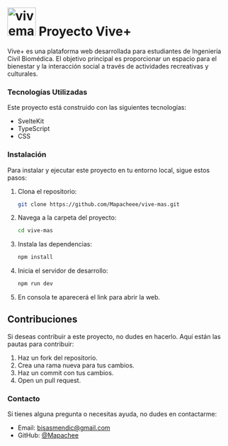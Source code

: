 # <img width="64" height="64" alt="vivemas_logo" src="https://github.com/user-attachments/assets/8da2f021-9ff5-4311-a7df-553e5152d2de" /> Proyecto Vive+ 

Vive+ es una plataforma web desarrollada para estudiantes de Ingeniería Civil Biomédica. El objetivo principal es proporcionar un espacio para el bienestar y la interacción social a través de actividades recreativas y culturales.

### Tecnologías Utilizadas

Este proyecto está construido con las siguientes tecnologías:
- SvelteKit
- TypeScript
- CSS

### Instalación

Para instalar y ejecutar este proyecto en tu entorno local, sigue estos pasos:

1. Clona el repositorio:
   ```bash
   git clone https://github.com/Mapacheee/vive-mas.git
    ```
2. Navega a la carpeta del proyecto:
   ```bash
   cd vive-mas
    ```
3. Instala las dependencias:
   ```bash
   npm install
    ```
4. Inicia el servidor de desarrollo:
   ```bash
   npm run dev
    ```
5. En consola te aparecerá el link para abrir la web.

## Contribuciones

Si deseas contribuir a este proyecto, no dudes en hacerlo. Aquí están las pautas para contribuir:
1. Haz un fork del repositorio.
2. Crea una rama nueva para tus cambios.
3. Haz un commit con tus cambios.
4. Open un pull request.

### Contacto

Si tienes alguna pregunta o necesitas ayuda, no dudes en contactarme:
- Email: bisasmendic@gmail.com
- GitHub: [@Mapachee](https://github.com/Mapachee)
